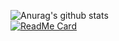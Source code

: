 ![Anurag's github stats](https://github-readme-stats.vercel.app/api?username=kokarare1212&show_icons=true)  
[![ReadMe Card](https://github-readme-stats.vercel.app/api/pin/?username=kokarare1212&repo=RadikoDownloader)](https://github.com/kokarare1212/RadikoDownloader/)  
